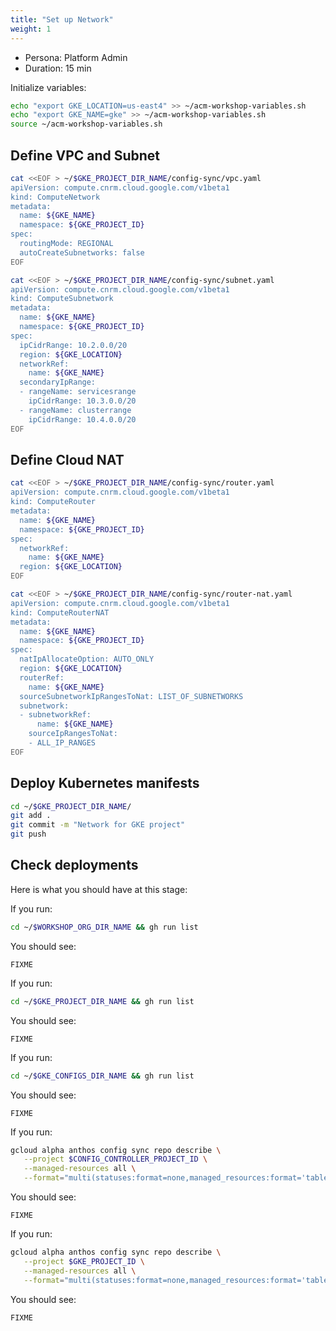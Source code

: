 ```yaml
---
title: "Set up Network"
weight: 1
---
```

- Persona: Platform Admin
- Duration: 15 min

Initialize variables:
```Bash
echo "export GKE_LOCATION=us-east4" >> ~/acm-workshop-variables.sh
echo "export GKE_NAME=gke" >> ~/acm-workshop-variables.sh
source ~/acm-workshop-variables.sh
```

## Define VPC and Subnet

```Bash
cat <<EOF > ~/$GKE_PROJECT_DIR_NAME/config-sync/vpc.yaml
apiVersion: compute.cnrm.cloud.google.com/v1beta1
kind: ComputeNetwork
metadata:
  name: ${GKE_NAME}
  namespace: ${GKE_PROJECT_ID}
spec:
  routingMode: REGIONAL
  autoCreateSubnetworks: false
EOF
```

```Bash
cat <<EOF > ~/$GKE_PROJECT_DIR_NAME/config-sync/subnet.yaml
apiVersion: compute.cnrm.cloud.google.com/v1beta1
kind: ComputeSubnetwork
metadata:
  name: ${GKE_NAME}
  namespace: ${GKE_PROJECT_ID}
spec:
  ipCidrRange: 10.2.0.0/20
  region: ${GKE_LOCATION}
  networkRef:
    name: ${GKE_NAME}
  secondaryIpRange:
  - rangeName: servicesrange
    ipCidrRange: 10.3.0.0/20
  - rangeName: clusterrange
    ipCidrRange: 10.4.0.0/20
EOF
```

## Define Cloud NAT

```Bash
cat <<EOF > ~/$GKE_PROJECT_DIR_NAME/config-sync/router.yaml
apiVersion: compute.cnrm.cloud.google.com/v1beta1
kind: ComputeRouter
metadata:
  name: ${GKE_NAME}
  namespace: ${GKE_PROJECT_ID}
spec:
  networkRef:
    name: ${GKE_NAME}
  region: ${GKE_LOCATION}
EOF
```

```Bash
cat <<EOF > ~/$GKE_PROJECT_DIR_NAME/config-sync/router-nat.yaml
apiVersion: compute.cnrm.cloud.google.com/v1beta1
kind: ComputeRouterNAT
metadata:
  name: ${GKE_NAME}
  namespace: ${GKE_PROJECT_ID}
spec:
  natIpAllocateOption: AUTO_ONLY
  region: ${GKE_LOCATION}
  routerRef:
    name: ${GKE_NAME}
  sourceSubnetworkIpRangesToNat: LIST_OF_SUBNETWORKS
  subnetwork:
  - subnetworkRef:
      name: ${GKE_NAME}
    sourceIpRangesToNat:
    - ALL_IP_RANGES
EOF
```

## Deploy Kubernetes manifests

```Bash
cd ~/$GKE_PROJECT_DIR_NAME/
git add .
git commit -m "Network for GKE project"
git push
```

## Check deployments

Here is what you should have at this stage:

If you run:
```Bash
cd ~/$WORKSHOP_ORG_DIR_NAME && gh run list
```
You should see:
```Plaintext
FIXME
```

If you run:
```Bash
cd ~/$GKE_PROJECT_DIR_NAME && gh run list
```
You should see:
```Plaintext
FIXME
```

If you run:
```Bash
cd ~/$GKE_CONFIGS_DIR_NAME && gh run list
```
You should see:
```Plaintext
FIXME
```

If you run:
```Bash
gcloud alpha anthos config sync repo describe \
   --project $CONFIG_CONTROLLER_PROJECT_ID \
   --managed-resources all \
   --format="multi(statuses:format=none,managed_resources:format='table[box](group:sort=2,kind,name,namespace:sort=1)')"
```
You should see:
```Plaintext
FIXME
```

If you run:
```Bash
gcloud alpha anthos config sync repo describe \
   --project $GKE_PROJECT_ID \
   --managed-resources all \
   --format="multi(statuses:format=none,managed_resources:format='table[box](group:sort=2,kind,name,namespace:sort=1)')"
```
You should see:
```Plaintext
FIXME
```